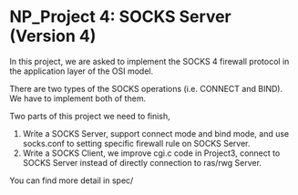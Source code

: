 # NP_Project 4: SOCKS Server (Version 4)

In this project, we are asked to implement the SOCKS 4 firewall protocol in the application layer of the OSI model.

There are two types of the SOCKS operations (i.e. CONNECT and BIND). We have to implement both of them.

Two parts of this project we need to finish,

  1. Write a SOCKS Server, support connect mode and bind mode, and use socks.conf to setting specific firewall rule on SOCKS Server.
  2. Write a SOCKS Client, we improve cgi.c code in Project3, connect to SOCKS Server instead of directly connection to ras/rwg Server.

You can find more detail in spec/

